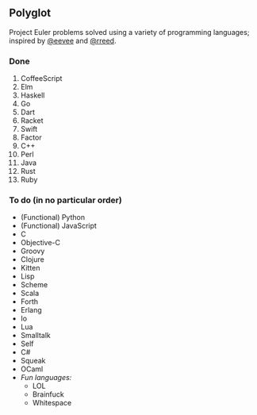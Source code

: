 Polyglot
--------

Project Euler problems solved using a variety of programming languages; inspired
by [@eevee](https://github.com/eevee) and [@rreed](https://github.com/rreed).

### Done

1. CoffeeScript
2. Elm
3. Haskell
4. Go
5. Dart
6. Racket
7. Swift
8. Factor
9. C++
10. Perl
11. Java
12. Rust
13. Ruby

### To do (in no particular order)

* (Functional) Python
* (Functional) JavaScript
* C
* Objective-C
* Groovy
* Clojure
* Kitten
* Lisp
* Scheme
* Scala
* Forth
* Erlang
* Io
* Lua
* Smalltalk
* Self
* C#
* Squeak
* OCaml
* *Fun languages:*
    * LOL
    * Brainfuck
    * Whitespace
